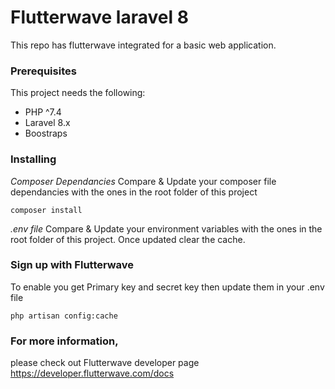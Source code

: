 # Flutterwave laravel 8

This repo has flutterwave integrated for a basic web application.

### Prerequisites

This project needs the following:

- PHP ^7.4
- Laravel 8.x
- Boostraps 

### Installing
_Composer Dependancies_
Compare & Update your composer file dependancies with the ones in the root folder of this project
```
composer install
```

_.env file_
 Compare & Update your environment variables with the ones in the root folder of this project. Once updated clear the cache.
 
 ### Sign up with Flutterwave 
 To enable you get Primary key and secret key then update them in your .env file 
```
php artisan config:cache
```
### For more information, 
 please check out Flutterwave developer page https://developer.flutterwave.com/docs
